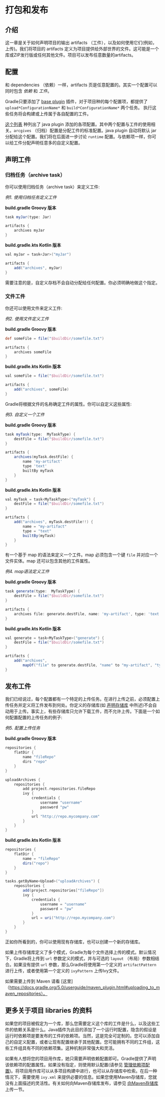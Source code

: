 # 打包和发布

## 介绍

这一章是关于如何声明项目的输出 artifacts （工件），以及如何使用它们(例如，上传)。我们将项目的 artifacts 定义为项目提供给外部世界的文件。这可能是一个库或ZIP发行版或任何其他文件。项目可以发布任意数量的artifacts。

## 配置

和 dependencies （依赖）一样，artifacts 页是任意配置的。其实一个配置可以同时包含 *依赖* 和 *工件*。

Gradle只要添加了 [base plugin](https://docs.gradle.org/5.0/userguide/base_plugin.html#base_plugin) 插件，对于项目种的每个配置项，都提供了 `upload*ConfigurationName*` 和 `build*ConfigurationName*` 两个任务。 执行这些任务将会构建或上传属于各自配置的工件。

[这个列表](https://docs.gradle.org/5.0/userguide/java_plugin.html#tab:configurations) 种列出了 java plugin 添加的各项配置。其中两个配置与工件的使用相关。`arcgives` （归档）配置是分配工件的标准配置。java plugin 自动将默认 jar 分配给这个配置。我们将在后面进一步讨论 `runtime` 配置。与依赖项一样，你可以给工件分配声明任意多的自定义配置。

## 声明工件

### 归档任务（archive task）

你可以使用归档任务（archive task）来定义工件:

*例1. 使用归档任务定义工件*

**build.gradle Groovy 版本**
```groovy
task myJar(type: Jar)

artifacts {
    archives myJar
}
```
**build.gradle.kts Kotlin 版本**
```groovy
val myJar = task<Jar>("myJar")

artifacts {
    add("archives", myJar)
}
```

需要注意的是，自定义存档不会自动分配给任何配置。你必须明确地做这个指定。

### 文件工件

你还可以使用文件来定义工件:

*例2. 使用文件定义工件*

**build.gradle Groovy 版本**
```groovy
def someFile = file("$buildDir/somefile.txt")

artifacts {
    archives someFile
}
```
**build.gradle.kts Kotlin 版本**
```groovy
val someFile = file("$buildDir/somefile.txt")

artifacts {
    add("archives", someFile)
}
```

Gradle将根据文件的名称确定工件的属性。你可以自定义这些属性:

*例3. 自定义一个工件*

**build.gradle Groovy 版本**
```groovy
task myTask(type:  MyTaskType) {
    destFile = file("$buildDir/somefile.txt")
}

artifacts {
    archives(myTask.destFile) {
        name 'my-artifact'
        type 'text'
        builtBy myTask
    }
}
```
**build.gradle.kts Kotlin 版本**
```groovy
val myTask = task<MyTaskType>("myTask") {
    destFile = file("$buildDir/somefile.txt")
}

artifacts {
    add("archives", myTask.destFile!!) {
        name = "my-artifact"
        type = "text"
        builtBy(myTask)
    }
}
```

有一个基于 map 的语法来定义一个工件。map 必须包含一个键 `file` 并对应一个文件实体。map 还可以包含其他的工件属性。


*例4. map语法定义工件*

**build.gradle Groovy 版本**
```groovy
task generate(type:  MyTaskType) {
    destFile = file("$buildDir/somefile.txt")
}

artifacts {
    archives file: generate.destFile, name: 'my-artifact', type: 'text', builtBy: generate
}
```
**build.gradle.kts Kotlin 版本**
```groovy
val generate = task<MyTaskType>("generate") {
    destFile = file("$buildDir/somefile.txt")
}

artifacts {
    add("archives",
        mapOf("file" to generate.destFile, "name" to "my-artifact", "type" to "text", "builtBy" to generate))
}
```

## 发布工件

我们已经说过，每个配置都有一个特定的上传任务。在进行上传之前，必须配置上传任务并定义将工件发布到何处。你定义的存储库(如 [声明存储库](https://docs.gradle.org/5.0/userguide/declaring_repositories.html#declaring_repositories) 中所述)不会自动用于上传。事实上，有些存储库只允许下载工件，而不允许上传。下面是一个如何配置配置的上传任务的例子:

*例5. 配置上传任务*

**build.gradle Groovy 版本**
```groovy
repositories {
    flatDir {
        name "fileRepo"
        dirs "repo"
    }
}

uploadArchives {
    repositories {
        add project.repositories.fileRepo
        ivy {
            credentials {
                username "username"
                password "pw"
            }
            url "http://repo.mycompany.com"
        }
    }
}
```
**build.gradle.kts Kotlin 版本**
```groovy
repositories {
    flatDir {
        name = "fileRepo"
        dirs("repo")
    }
}

tasks.getByName<Upload>("uploadArchives") {
    repositories {
        add(project.repositories["fileRepo"])
        ivy {
            credentials {
                username = "username"
                password = "pw"
            }
            url = uri("http://repo.mycompany.com")
        }
    }
}
```

正如你所看到的，你可以使用现有存储库，也可以创建一个新的存储库。

如果上传存储库定义了多个模式，Gradle为每个文件选择上传的模式。默认情况下，Gradle将上传到 `url` 参数定义的模式，并与可选的 `layout` （布局）参数相结合。如果没有提供 `url` 参数，那么Gradle将使用第一个定义的 `artifactPattern` 进行上传，或者使用第一个定义的 `ivyPattern` 上传Ivy文件。

如果需要上传到 Maven 请看 [这里]（https://docs.gradle.org/5.0/userguide/maven_plugin.html#uploading_to_maven_repositories）。

## 更多关于项目 libraries 的资料

如果您的项目被假定为一个库，那么您需要定义这个库的工件是什么，以及这些工件的依赖关系是什么。Java插件为此目的添加了一个运行时配置，隐含的假设是运行时依赖项是要发布的工件的依赖项。当然，这是完全可定制的。您可以添加自己的自定义配置，或者让现有配置继承于其他配置。您可能拥有不同的工件组，这些工件组具有不同的依赖项集。这种机制非常强大和灵活。

如果有人想将您的项目用作库，她只需要声明依赖配置即可。Gradle提供了声明该依赖项的配置属性。如果没有指定，则使用默认配置(请参见 [管理依赖项配置](https://docs.gradle.org/5.0/userguide/managing_dependency_configurations.html#managing_dependency_configurations))。将项目用作库可以从多项目构建中进行，也可以从存储库中检索。在后一种情况下，需要使用 `ivy.xml` 来提供必要的信息。如果您使用Maven存储库，您就没有上面描述的灵活性。有关如何向Maven存储库发布，请参见 [向Maven存储库](https://docs.gradle.org/5.0/userguide/maven_plugin.html#uploading_to_maven_repositories) 上传一节。